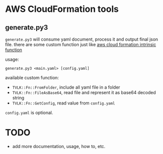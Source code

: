 # AWS CloudFormation tools
## generate.py3
`generate.py3` will consume yaml document, process it and output final json file. there are some custom function just like [aws cloud formation intrinsic function](http://docs.aws.amazon.com/AWSCloudFormation/latest/UserGuide/intrinsic-function-reference.html)

usage:

    generate.py3 <main.yaml> [config.yaml]

available custom function:

 - `TVLK::Fn::FromFolder`, include all yaml file in a folder
 - `TVLK::Fn::FileAsBase64`, read file and represent it as base64 decoded string
 - `TVLK::Fn::GetConfig`, read value from `config.yaml`

`config.yaml` is optional.

# TODO
- add more documentation, usage, how to, etc.

